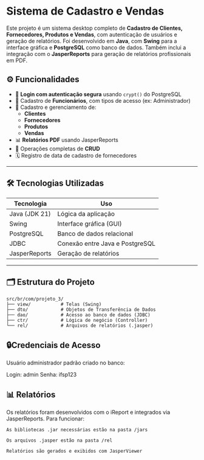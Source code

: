 # Sistema de Cadastro e Vendas

Este projeto é um sistema desktop completo de **Cadastro de Clientes, Fornecedores, Produtos e Vendas**, com autenticação de usuários e geração de relatórios. Foi desenvolvido em **Java**, com **Swing** para a interface gráfica e **PostgreSQL** como banco de dados. Também inclui a integração com o **JasperReports** para geração de relatórios profissionais em PDF.

## ⚙️ Funcionalidades

- 🔐 **Login com autenticação segura** usando `crypt()` do PostgreSQL
- 👥 Cadastro de **Funcionários**, com tipos de acesso (ex: Administrador)
- 🧾 Cadastro e gerenciamento de:
  - **Clientes**
  - **Fornecedores**
  - **Produtos**
  - **Vendas**
- 📊 **Relatórios PDF** usando JasperReports
- 🔄 Operações completas de **CRUD**
- 🗓 Registro de data de cadastro de fornecedores

---

## 🛠 Tecnologias Utilizadas

| Tecnologia     | Uso                                     |
|----------------|------------------------------------------|
| Java (JDK 21)  | Lógica da aplicação                     |
| Swing          | Interface gráfica (GUI)                 |
| PostgreSQL     | Banco de dados relacional               |
| JDBC           | Conexão entre Java e PostgreSQL         |
| JasperReports  | Geração de relatórios                   |

---

## 🗂 Estrutura do Projeto

```plaintext
src/br/com/projeto_3/
├── view/           # Telas (Swing)
├── dto/            # Objetos de Transferência de Dados
├── dao/            # Acesso ao banco de dados (JDBC)
├── ctr/            # Lógica de negócio (Controller)
└── rel/            # Arquivos de relatórios (.jasper)
```
## 🔒Credenciais de Acesso

Usuário administrador padrão criado no banco:

Login: admin
Senha: ifsp123

## 📊 Relatórios

Os relatórios foram desenvolvidos com o iReport e integrados via JasperReports. Para funcionar:

    As bibliotecas .jar necessárias estão na pasta /jars

    Os arquivos .jasper estão na pasta /rel

    Relatórios são gerados e exibidos com JasperViewer
